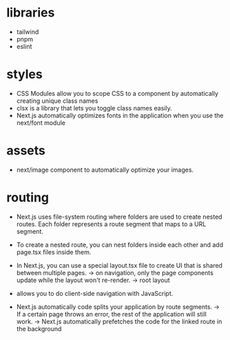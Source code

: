 # libraries

- tailwind
- pnpm
- eslint

# styles

- CSS Modules allow you to scope CSS to a component by automatically creating unique class names
- clsx is a library that lets you toggle class names easily. 
- Next.js automatically optimizes fonts in the application when you use the next/font module

# assets

- next/image component to automatically optimize your images.

# routing

- Next.js uses file-system routing where folders are used to create nested routes. Each folder represents a route segment that maps to a URL segment.
- To create a nested route, you can nest folders inside each other and add page.tsx files inside them.
- In Next.js, you can use a special layout.tsx file to create UI that is shared between multiple pages.
  -> on navigation, only the page components update while the layout won't re-render.
  -> root layout

- <Link> allows you to do client-side navigation with JavaScript.
- Next.js automatically code splits your application by route segments.
  -> If a certain page throws an error, the rest of the application will still work.
  -> Next.js automatically prefetches the code for the linked route in the background
